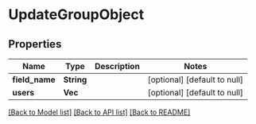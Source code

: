 # UpdateGroupObject

## Properties
Name | Type | Description | Notes
------------ | ------------- | ------------- | -------------
**field_name** | **String** |  | [optional] [default to null]
**users** | **Vec<String>** |  | [optional] [default to null]

[[Back to Model list]](../README.md#documentation-for-models) [[Back to API list]](../README.md#documentation-for-api-endpoints) [[Back to README]](../README.md)


